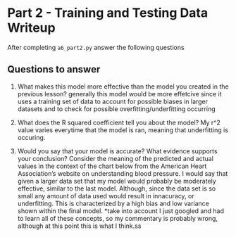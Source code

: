 # Part 2 - Training and Testing Data Writeup

After completing `a6_part2.py` answer the following questions

## Questions to answer

1. What makes this model more effective than the model you created in the previous lesson?
generally this model would be more effetcive since it uses a training set of data to account for possible biases in larger datasets and to check for possible overfitting/underfitting occurring 

2. What does the R squared coefficient tell you about the model?
My r^2 value varies everytime that the model is ran, meaning that underfitting is occuring.

3. Would you say that your model is accurate? What evidence supports your conclusion? Consider the meaning of the predicted and actual values in the context of the chart below from the American Heart Association’s website on understanding blood pressure.
I would say that given a larger data set that my model would probably be moderately effective, similar to the last model. Although, since the data set is so small any amount of data used would result in innacuracy, or underfitting. This is characterized by a high bias and low variance shown within the final model. 
*take into account I just googled and had to learn all of these concepts, so my commentary is probably wrong, although at this point this is what I think.ss